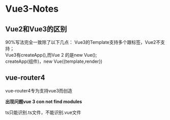 # Vue3-Notes

## Vue2和Vue3的区别

90%写法完全一致除了以下几点：
Vue3的Template支持多个跟标签，Vue2不支持；</br>
Vue3有createApp(),而Vue 2 的是new Vue();</br>
createApp(组件)，new Vue({template,render})

## vue-router4
vue-router4专为支持vue3而创造

**出现问题vue 3 con not find modules**

ts只能识别.ts文件，不能识别.vue文件
